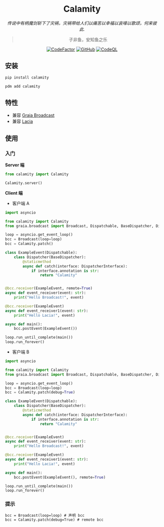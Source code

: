 <div align="center">

# Calamity

_传说中有柄魔剑斩下了灾祸，灾祸带给人们以痛苦以幸福以哀嚎以歌颂，何来彼此._

> 子非鱼，安知鱼之乐

 [![CodeFactor](https://www.codefactor.io/repository/github/luxuncang/calamity/badge)](https://www.codefactor.io/repository/github/luxuncang/calamity)
 [![GitHub](https://img.shields.io/github/license/luxuncang/calamity)](https://github.com/luxuncang/lacia/blob/master/LICENSE)
 [![CodeQL](https://github.com/luxuncang/calamity/workflows/CodeQL/badge.svg)](https://github.com/luxuncang/calamity/blob/master/.github/workflows/codeql-analysis.yml)

</div>

## 安装

```bash
pip install calamity
```

```bash
pdm add calamity
```

## 特性

* 兼容 [Graia Broadcast](https://github.com/GraiaProject/BroadcastControl)
* 兼容 [Lacia](https://github.com/luxuncang/lacia)

## 使用

### 入门

**Server 端**

```python
from calamity import Calamity

Calamity.server()
```

**Client 端**

* 客户端 A

```python
import asyncio

from calamity import Calamity
from graia.broadcast import Broadcast, Dispatchable, BaseDispatcher, DispatcherInterface

loop = asyncio.get_event_loop()
bcc = Broadcast(loop=loop)
bcc = Calamity.patch()

class ExampleEvent(Dispatchable):
    class Dispatcher(BaseDispatcher):
        @staticmethod
        async def catch(interface: DispatcherInterface):
            if interface.annotation is str:
                return "Calamity"


@bcc.receiver(ExampleEvent, remote=True)
async def event_receiver(event: str):
    print("Hello Broadcast!", event)

@bcc.receiver(ExampleEvent)
async def event_receiver1(event: str):
    print("Hello Lacia!", event)

async def main():
    bcc.postEvent(ExampleEvent())

loop.run_until_complete(main())
loop.run_forever()
```

* 客户端 B

```python
import asyncio

from calamity import Calamity
from graia.broadcast import Broadcast, Dispatchable, BaseDispatcher, DispatcherInterface

loop = asyncio.get_event_loop()
bcc = Broadcast(loop=loop)
bcc = Calamity.patch(debug=True)

class ExampleEvent(Dispatchable):
    class Dispatcher(BaseDispatcher):
        @staticmethod
        async def catch(interface: DispatcherInterface):
            if interface.annotation is str:
                return "Calamity"


@bcc.receiver(ExampleEvent)
async def event_receiver(event: str):
    print("Hello Broadcast!", event)

@bcc.receiver(ExampleEvent)
async def event_receiver1(event: str):
    print("Hello Lacia!", event)

async def main():
    bcc.postEvent(ExampleEvent(), remote=True)

loop.run_until_complete(main())
loop.run_forever()
```

### 提示
```
bcc = Broadcast(loop=loop) # 声明 bcc
bcc = Calamity.patch(debug=True) # remote bcc
```